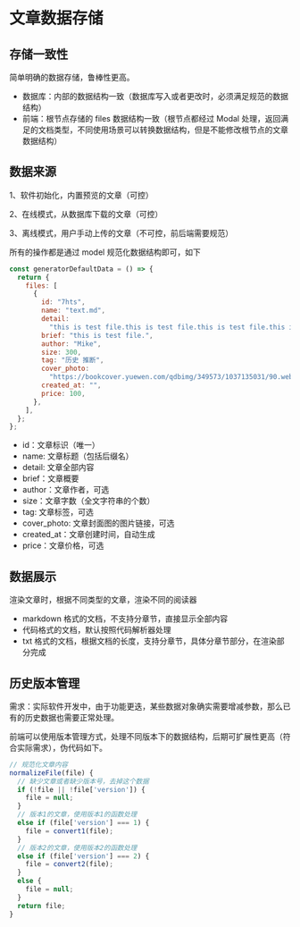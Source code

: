 # 文章数据存储

## 存储一致性

简单明确的数据存储，鲁棒性更高。

- 数据库：内部的数据结构一致（数据库写入或者更改时，必须满足规范的数据结构）
- 前端：根节点存储的 files 数据结构一致（根节点都经过 Modal 处理，返回满足的文档类型，不同使用场景可以转换数据结构，但是不能修改根节点的文章数据结构）

## 数据来源

1、软件初始化，内置预览的文章（可控）

2、在线模式，从数据库下载的文章（可控）

3、离线模式，用户手动上传的文章（不可控，前后端需要规范）

所有的操作都是通过 model 规范化数据结构即可，如下

```javascript
const generatorDefaultData = () => {
  return {
    files: [
      {
        id: "7hts",
        name: "text.md",
        detail:
          "this is test file.this is test file.this is test file.this is test file.",
        brief: "this is test file.",
        author: "Mike",
        size: 300,
        tag: "历史 推断",
        cover_photo:
          "https://bookcover.yuewen.com/qdbimg/349573/1037135031/90.webp",
        created_at: "",
        price: 100,
      },
    ],
  };
};
```

- id：文章标识（唯一）
- name: 文章标题（包括后缀名）
- detail: 文章全部内容
- brief：文章概要
- author：文章作者，可选
- size：文章字数（全文字符串的个数）
- tag: 文章标签，可选
- cover_photo: 文章封面图的图片链接，可选
- created_at：文章创建时间，自动生成
- price：文章价格，可选

## 数据展示

渲染文章时，根据不同类型的文章，渲染不同的阅读器

- markdown 格式的文档，不支持分章节，直接显示全部内容
- 代码格式的文档，默认按照代码解析器处理
- txt 格式的文档，根据文档的长度，支持分章节，具体分章节部分，在渲染部分完成

## 历史版本管理

需求：实际软件开发中，由于功能更迭，某些数据对象确实需要增减参数，那么已有的历史数据也需要正常处理。

前端可以使用版本管理方式，处理不同版本下的数据结构，后期可扩展性更高（符合实际需求），伪代码如下。

```js
// 规范化文章内容
normalizeFile(file) {
  // 缺少文章或者缺少版本号，去掉这个数据
  if (!file || !file['version']) {
    file = null;
  }
  // 版本1的文章，使用版本1的函数处理
  else if (file['version'] === 1) {
    file = convert1(file);
  }
  // 版本2的文章，使用版本2的函数处理
  else if (file['version'] === 2) {
    file = convert2(file);
  }
  else {
    file = null;
  }
  return file;
}
```
